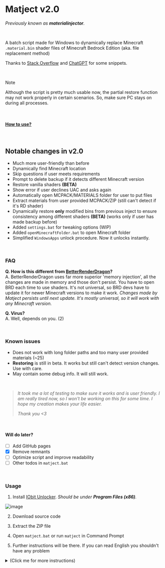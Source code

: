 # Matject v2.0
*Previously known as **materialinjector**.*

<br>

A batch script made for Windows to dynamically replace Minecraft `.material.bin` shader files of Minecraft Bedrock Edition (aka. file replacement method)  

Thanks to [Stack Overflow](https://stackoverflow.com/) and [ChatGPT](https://chatgpt.com) for some snippets.

<br>

> [!NOTE]
> Although the script is pretty much usable now, the partial restore function may not work properly in certain scenarios. So, make sure PC stays on during all processes.

<br>

#### [How to use?](#usage)

<br>

## Notable changes in v2.0
* Much more user-friendly than before
* Dynamically find Minecraft location
* Skip questions if user meets requirements
* Prompt to delete backup if it detects different Minecraft version
* Restore vanilla shaders **(BETA)**
* Show error if user declines UAC and asks again
* Automatically open MCPACK/MATERIALS folder for user to put files
* Extract materials from user provided MCPACK/ZIP (still can't detect if it's RD shader)
* Dynamically restore **only** modified bins from previous inject to ensure consistency among different shaders **(BETA)** (works only if user has made backup before)
* Added `settings.bat` for tweaking options (WIP)
* Added `openMinecraftFolder.bat` to open Minecraft folder
* Simplified `WindowsApps` unlock procedure. Now it unlocks instantly.

<br>

### FAQ
**Q. How is this different from [BetterRenderDragon](https://github.com/ddf8196/BetterRenderDragon/)?**  
A. BetterRenderDragon uses far more superior 'memory injection', all the changes are made in memory and those don't persist. You have to open BRD each time to use shaders. It's not universal, so BRD devs have to update it for newer Minecraft versions to make it work. *Changes made by Matject persists until next update. It's mostly universal, so it will work with any Minecraft version.*

**Q. Virus?**  
A. Well, depends on you. (2)

<br>

### **Known issues**
* Does not work with long folder paths and too many user provided materials (~25)
* **Restoring** is still in beta. It works but still can't detect version changes. Use with care.
* May contain some debug info. It will still work.

<br>

> *It took me a lot of testing to make sure it works and is user friendly. I am really tired now, so I won't be working on this for some time. I hope my creation makes your life easier.*
>
> *Thank you <3*

<br>

#### Will do later?
- [ ] Add GitHub pages
- [x] Remove remnants
- [ ] Optimize script and improve readability
- [ ] Other todos in `matject.bat`

<br>

### Usage
1. Install [IObit Unlocker](https://www.iobit.com/en/iobit-unlocker.php). *Should be under **Program Files (x86)**.*


![image](https://github.com/user-attachments/assets/4422464e-26a3-4068-993e-adc76817ca9c)  

2. Download source code

3. Extract the ZIP file

4. Open `matject.bat` or run `matject` in Command Prompt

5. Further instructions will be there. If you can read English you shouldn't have any problem

<details> 
  <summary> (Click me for more instructions) </summary>
    <ul>
        <li>Answer the questions as needed</li>
        <li>Backup if needed</li>
        <li>Select <b>Auto</b> or <b>Manual</b> method</li>
        <li>It will open folder, add a <b>MCPACK/ZIP</b> or <b>.material.bin</b> files based on your choice</li>
        <li>Proceed with injection
        <li>Accept all UAC prompts or it will not work
    </ul>
</details>

